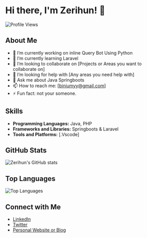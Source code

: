 # Hi there, I'm Zerihun! 👋

![Profile Views](https://komarev.com/ghpvc/?username=zerihuny&color=blue)

## About Me

- 🔭 I’m currently working on inline Query Bot Using Python 
- 🌱 I’m currently learning Laravel
- 👯 I’m looking to collaborate on [Projects or Areas you want to collaborate on]
- 🤔 I’m looking for help with [Any areas you need help with]
- 💬 Ask me about Java Springboots
- 📫 How to reach me: [biniumyy@gmail.com]
- ⚡ Fun fact: not your someone.

## Skills

- **Programming Languages:** Java, PHP
- **Frameworks and Libraries:** Springboots & Laravel
- **Tools and Platforms:** [.Vscode]

## GitHub Stats

![Zerihun's GitHub stats](https://github-readme-stats.vercel.app/api?username=zerihuny&show_icons=true&theme=radical)

## Top Languages

![Top Languages](https://github-readme-stats.vercel.app/api/top-langs/?username=zerihuny&layout=compact&theme=radical)

## Connect with Me

- [LinkedIn](https://www.linkedin.com/in/zerihun-binium/)
- [Twitter](https://x.com/zerish_z)
- [Personal Website or Blog](https://your-website.com)

